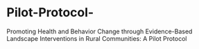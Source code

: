# Pilot-Protocol-
Promoting Health and Behavior Change through Evidence-Based Landscape Interventions in Rural Communities: A Pilot Protocol
